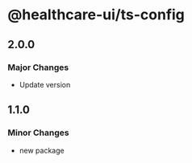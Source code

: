 # @healthcare-ui/ts-config

## 2.0.0

### Major Changes

- Update version

## 1.1.0

### Minor Changes

- new package
